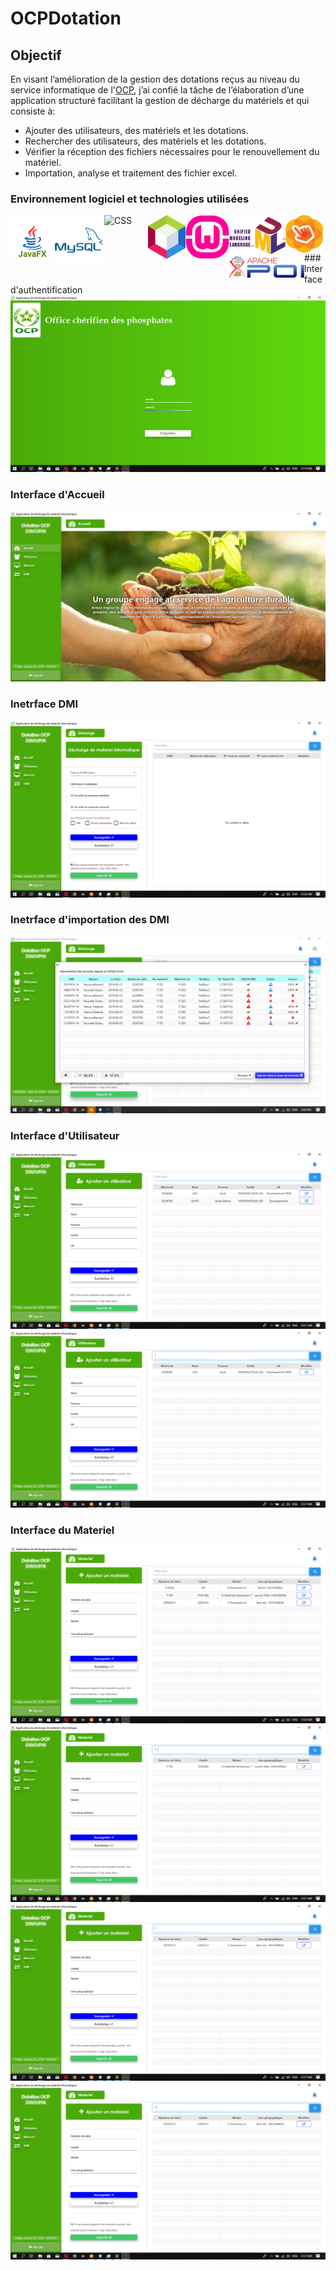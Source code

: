 # OCPDotation


## Objectif
En visant l’amélioration de la gestion des dotations reçus au niveau du service informatique de l'[OCP](https://www.ocpgroup.ma/), j’ai confié la tâche de l’élaboration d’une application structuré facilitant la gestion de décharge du matériels et qui consiste à:
* Ajouter des utilisateurs, des matériels et les dotations. 
* Rechercher des utilisateurs, des matériels et les dotations.
* Vérifier la réception des fichiers nécessaires pour le renouvellement du matériel.
* Importation, analyse et traitement des fichier excel.

### Environnement logiciel et technologies utilisées
[<img align="left" alt="JavaFX" width="70px" src="/media/javafx96.svg" />][javafx]
[<img align="left" alt="Mysql" width="80px" src="/media/mysql.svg" />][mysql]
[<img align="left" alt="CSS" width="70px" src="https://img.icons8.com/color/48/000000/css3.png" />][css]
[<img align="left" alt="NetBeans" width="60px" src="/media/1200px-Apache_NetBeans_Logo.svg.png" />][netbeans]
[<img align="left" alt="wamp" width="70px" src="/media/WampServer-logo.png" />][wamp]
[<img align="left" alt="uml" width="90px" src="/media/UML_logo.svg.png" />][uml]
[<img align="left" alt="scenebuilder" width="60px" src="/media/SceneBuilderLogo.png" />][scenebuilder]
[<img align="left" alt="poi" width="120px" src="/media/1280px-Apache_POI_project_logo_(2018).svg.png" />][poi]

<br/>
<br/>
<br/>
### Interface d'authentification
<img src="/media/Login1.png" alt="Login" />

### Interface d'Accueil
<img src="/media/Acceuil.JPG" alt="Accueil1" />

### Inetrface DMI
<img src="/media/Decharge.png" alt="decharge" />

### Inetrface d'importation des DMI
<img src="/media/Screenshot (24).png" alt="dmi_poi_import" />

### Interface d'Utilisateur
<img src="/media/Utilisateur.png" alt="user" />
<img src="/media/Utilisateur-filtre(1).png" alt="user_with_filter1" />

### Interface du Materiel
<img src="/media/Materiel.png" alt="materiel" />
<img src="/media/Materiel-filtre(1).png" alt="materiel_with_filter1" />
<img src="/media/Materiel-filtre(2).png" alt="materiel_with_filter2" />
<img src="/media/Materiel-filtre(3).png" alt="materiel_with_filter3" />






[javafx]: https://openjfx.io/
[css]: https://developer.mozilla.org/fr/docs/Web/CSS
[mysql]: https://www.mysql.com/fr/
[netbeans]: https://fr.netbeans.org/
[wamp]: https://www.wampserver.com/
[uml]: https://fr.wikipedia.org/wiki/UML_(informatique)
[poi]: https://poi.apache.org/
[scenebuilder]: https://gluonhq.com/products/scene-builder/
